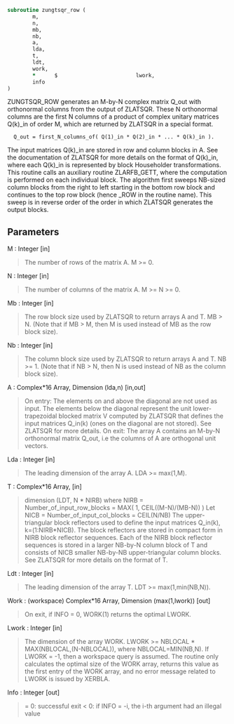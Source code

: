 ```fortran
subroutine zungtsqr_row (
		m,
		n,
		mb,
		nb,
		a,
		lda,
		t,
		ldt,
		work,
		*      $                         lwork,
		info
)
```

 ZUNGTSQR_ROW generates an M-by-N complex matrix Q_out with
 orthonormal columns from the output of ZLATSQR. These N orthonormal
 columns are the first N columns of a product of complex unitary
 matrices Q(k)_in of order M, which are returned by ZLATSQR in
 a special format.

      Q_out = first_N_columns_of( Q(1)_in * Q(2)_in * ... * Q(k)_in ).

 The input matrices Q(k)_in are stored in row and column blocks in A.
 See the documentation of ZLATSQR for more details on the format of
 Q(k)_in, where each Q(k)_in is represented by block Householder
 transformations. This routine calls an auxiliary routine ZLARFB_GETT,
 where the computation is performed on each individual block. The
 algorithm first sweeps NB-sized column blocks from the right to left
 starting in the bottom row block and continues to the top row block
 (hence _ROW in the routine name). This sweep is in reverse order of
 the order in which ZLATSQR generates the output blocks.

## Parameters
M : Integer [in]
> The number of rows of the matrix A.  M >= 0.

N : Integer [in]
> The number of columns of the matrix A. M >= N >= 0.

Mb : Integer [in]
> The row block size used by ZLATSQR to return
> arrays A and T. MB > N.
> (Note that if MB > M, then M is used instead of MB
> as the row block size).

Nb : Integer [in]
> The column block size used by ZLATSQR to return
> arrays A and T. NB >= 1.
> (Note that if NB > N, then N is used instead of NB
> as the column block size).

A : Complex*16 Array, Dimension (lda,n) [in,out]
> On entry:
> The elements on and above the diagonal are not used as
> input. The elements below the diagonal represent the unit
> lower-trapezoidal blocked matrix V computed by ZLATSQR
> that defines the input matrices Q_in(k) (ones on the
> diagonal are not stored). See ZLATSQR for more details.
> On exit:
> The array A contains an M-by-N orthonormal matrix Q_out,
> i.e the columns of A are orthogonal unit vectors.

Lda : Integer [in]
> The leading dimension of the array A.  LDA >= max(1,M).

T : Complex*16 Array, [in]
> dimension (LDT, N * NIRB)
> where NIRB = Number_of_input_row_blocks
> = MAX( 1, CEIL((M-N)/(MB-N)) )
> Let NICB = Number_of_input_col_blocks
> = CEIL(N/NB)
> The upper-triangular block reflectors used to define the
> input matrices Q_in(k), k=(1:NIRB*NICB). The block
> reflectors are stored in compact form in NIRB block
> reflector sequences. Each of the NIRB block reflector
> sequences is stored in a larger NB-by-N column block of T
> and consists of NICB smaller NB-by-NB upper-triangular
> column blocks. See ZLATSQR for more details on the format
> of T.

Ldt : Integer [in]
> The leading dimension of the array T.
> LDT >= max(1,min(NB,N)).

Work : (workspace) Complex*16 Array, Dimension (max(1,lwork)) [out]
> On exit, if INFO = 0, WORK(1) returns the optimal LWORK.

Lwork : Integer [in]
> The dimension of the array WORK.
> LWORK >= NBLOCAL * MAX(NBLOCAL,(N-NBLOCAL)),
> where NBLOCAL=MIN(NB,N).
> If LWORK = -1, then a workspace query is assumed.
> The routine only calculates the optimal size of the WORK
> array, returns this value as the first entry of the WORK
> array, and no error message related to LWORK is issued
> by XERBLA.

Info : Integer [out]
> = 0:  successful exit
> < 0:  if INFO = -i, the i-th argument had an illegal value

